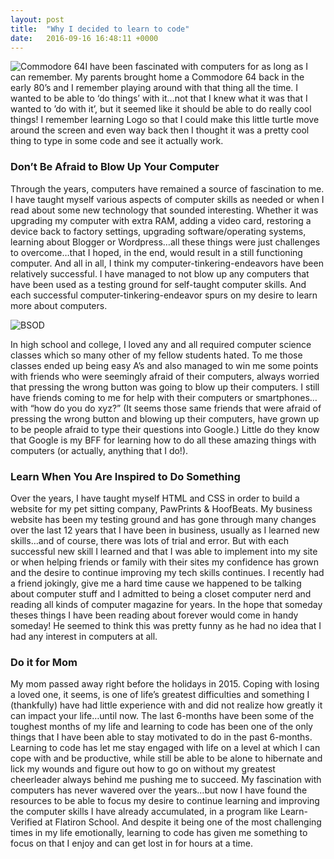 ```yaml
---
layout: post
title:  "Why I decided to learn to code"
date:   2016-09-16 16:48:11 +0000
---
```


![Commodore 64](http://imgur.com/h8FPZeC)I have been fascinated with computers for as long as I can remember. My parents brought home a Commodore 64 back in the early 80’s and I remember playing around with that thing all the time. I wanted to be able to ‘do things’ with it…not that I knew what it was that I wanted to ’do with it’, but it seemed like it should be able to do really cool things! I remember learning Logo so that I could make this little turtle move around the screen and even way back then I thought it was a pretty cool thing to type in some code and see it actually work.

### Don’t Be Afraid to Blow Up Your Computer
Through the years, computers have remained a source of fascination to me. I have taught myself various aspects of computer skills as needed or when I read about some new technology that sounded interesting. Whether it was upgrading my computer with extra RAM, adding a video card, restoring a device back to factory settings, upgrading software/operating systems, learning about Blogger or Wordpress…all these things were just challenges to overcome…that I hoped, in the end, would result in a still functioning computer. And all in all, I think my computer-tinkering-endeavors have been relatively successful. I have managed to not blow up any computers that have been used as a testing ground for self-taught computer skills. And each successful computer-tinkering-endeavor spurs on my desire to learn more about computers.

![BSOD](http://imgur.com/EfgkUmi)

In high school and college, I loved any and all required computer science classes which so many other of my fellow students hated. To me those classes ended up being easy A’s and also managed to win me some points with friends who were seemingly afraid of their computers, always worried that pressing the wrong button was going to blow up their computers. I still have friends coming to me for help with their computers or smartphones…with “how do you do xyz?” (It seems those same friends that were afraid of pressing the wrong button and blowing up their computers, have grown up to be people afraid to type their questions into Google.) Little do they know that Google is my BFF for learning how to do all these amazing things with computers (or actually, anything that I do!).

### Learn When You Are Inspired to Do Something
Over the years, I have taught myself HTML and CSS in order to build a website for my pet sitting company, PawPrints & HoofBeats. My business website has been my testing ground and has gone through many changes over the last 12 years that I have been in business, usually as I learned new skills…and of course, there was lots of trial and error. But with each successful new skill I learned and that I was able to implement into my site or when helping friends or family with their sites my confidence has grown and the desire to continue improving my tech skills continues.
I recently had a friend jokingly, give me a hard time cause we happened to be talking about computer stuff and I admitted to being a closet computer nerd and reading all kinds of computer magazine for years. In the hope that someday theses things I have been reading about forever would come in handy someday! He seemed to think this was pretty funny as he had no idea that I had any interest in computers at all.

### Do it for Mom
My mom passed away right before the holidays in 2015. Coping with losing a loved one, it seems, is one of life’s greatest difficulties and something I (thankfully) have had little experience with and did not realize how greatly it can impact your life…until now. The last 6-months have been some of the toughest months of my life and learning to code has been one of the only things that I have been able to stay motivated to do in the past 6-months. Learning to code has let me stay engaged with life on a level at which I can cope with and be productive, while still be able to be alone to hibernate and lick my wounds and figure out how to go on without my greatest cheerleader always behind me pushing me to succeed.
My fascination with computers has never wavered over the years…but now I have found the resources to be able to focus my desire to continue learning and improving the computer skills I have already accumulated, in a program like Learn-Verified at Flatiron School. And despite it being one of the most challenging times in my life emotionally, learning to code has given me something to focus on that I enjoy and can get lost in for hours at a time.
